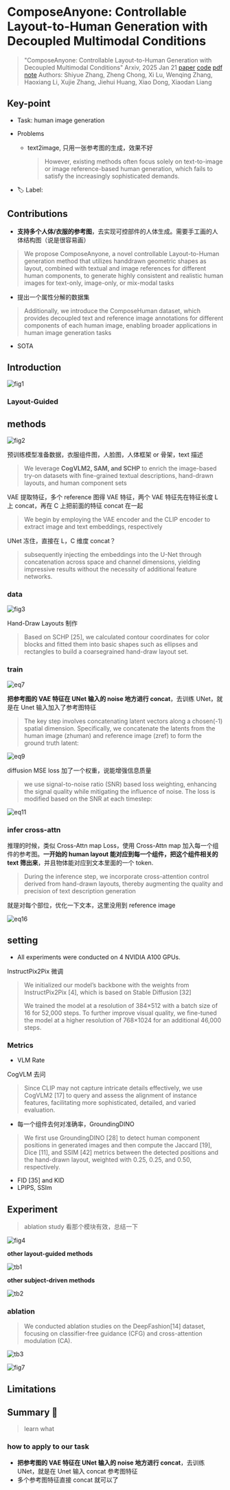 # ComposeAnyone: Controllable Layout-to-Human Generation with Decoupled Multimodal Conditions

> "ComposeAnyone: Controllable Layout-to-Human Generation with Decoupled Multimodal Conditions" Arxiv, 2025 Jan 21
> [paper](http://arxiv.org/abs/2501.12173v1) [code](https://github.com/Zhangshy1019/ComposeAnyone) [pdf](./2025_01_Arxiv_ComposeAnyone--Controllable-Layout-to-Human-Generation-with-Decoupled-Multimodal-Conditions.pdf) [note](./2025_01_Arxiv_ComposeAnyone--Controllable-Layout-to-Human-Generation-with-Decoupled-Multimodal-Conditions_Note.md)
> Authors: Shiyue Zhang, Zheng Chong, Xi Lu, Wenqing Zhang, Haoxiang Li, Xujie Zhang, Jiehui Huang, Xiao Dong, Xiaodan Liang

## Key-point

- Task: human image generation

- Problems

  - text2image, 只用一张参考图的生成，效果不好

    > However, existing methods often focus solely on text-to-image or image reference-based human generation, which fails to satisfy the increasingly sophisticated demands.

- :label: Label:



## Contributions

- **支持多个人体/衣服的参考图**，去实现可控部件的人体生成。需要手工画的人体结构图（说是很容易画）

> We propose ComposeAnyone, a novel controllable Layout-to-Human generation method that utilizes handdrawn geometric shapes as layout, combined with textual and image references for different human components, to generate highly consistent and realistic human images for text-only, image-only, or mix-modal tasks

- 提出一个属性分解的数据集

> Additionally, we introduce the ComposeHuman dataset, which provides decoupled text and reference image annotations for different components of each human image, enabling broader applications in human image generation tasks

- SOTA



## Introduction

![fig1](docs/2025_01_Arxiv_ComposeAnyone--Controllable-Layout-to-Human-Generation-with-Decoupled-Multimodal-Conditions_Note/fig1.png)



### Layout-Guided 



## methods

![fig2](docs/2025_01_Arxiv_ComposeAnyone--Controllable-Layout-to-Human-Generation-with-Decoupled-Multimodal-Conditions_Note/fig2.png)

预训练模型准备数据，衣服组件图，人脸图，人体框架 or 骨架，text 描述

> We leverage **CogVLM2, SAM, and SCHP** to enrich the image-based try-on datasets with fine-grained textual descriptions, hand-drawn layouts, and human component sets

VAE 提取特征，多个 reference 图得 VAE 特征，两个 VAE 特征先在特征长度 L 上 concat，再在 C 上把前面的特征 concat 在一起

> We begin by employing the VAE encoder and the CLIP encoder to extract image and text embeddings, respectively

UNet 冻住，直接在 L，C 维度 concat？

> subsequently injecting the embeddings into the U-Net through concatenation across space and channel dimensions, yielding impressive results without the necessity of additional feature networks.



### data

![fig3](docs/2025_01_Arxiv_ComposeAnyone--Controllable-Layout-to-Human-Generation-with-Decoupled-Multimodal-Conditions_Note/fig3.png)



Hand-Draw Layouts 制作

> Based on SCHP [25], we calculated contour coordinates for color blocks and fitted them into basic shapes such as ellipses and rectangles to build a coarsegrained hand-draw layout set. 

### train

![eq7](docs/2025_01_Arxiv_ComposeAnyone--Controllable-Layout-to-Human-Generation-with-Decoupled-Multimodal-Conditions_Note/eq7.png)

**把参考图的 VAE 特征在 UNet 输入的 noise 地方进行 concat**，去训练 UNet，就是在 Unet 输入加入了参考图特征

> The key step involves concatenating latent vectors along a chosen(-1) spatial dimension. Specifically, we concatenate the latents from the human image (zhuman) and reference image (zref) to form the ground truth latent:

![eq9](docs/2025_01_Arxiv_ComposeAnyone--Controllable-Layout-to-Human-Generation-with-Decoupled-Multimodal-Conditions_Note/eq9.png)



diffusion MSE loss 加了一个权重，说能增强信息质量

> we use signal-to-noise ratio (SNR) based loss weighting, enhancing the signal quality while mitigating the influence of noise. The loss is modified based on the SNR at each timestep:

![eq11](docs/2025_01_Arxiv_ComposeAnyone--Controllable-Layout-to-Human-Generation-with-Decoupled-Multimodal-Conditions_Note/eq11.png)



### infer cross-attn

推理的时候，类似 Cross-Attn map Loss，使用 Cross-Attn map 加入每一个组件的参考图。**一开始的 human layout 能对应到每一个组件，把这个组件相关的 text 筛出来**，并且物体能对应到文本里面的一个 token.

> During the inference step, we incorporate cross-attention control derived from hand-drawn layouts, thereby augmenting the quality and precision of text description generation

就是对每个部位，优化一下文本，这里没用到 reference image

![eq16](docs/2025_01_Arxiv_ComposeAnyone--Controllable-Layout-to-Human-Generation-with-Decoupled-Multimodal-Conditions_Note/eq16.png)





## setting

- All experiments were conducted on 4 NVIDIA A100 GPUs.

InstructPix2Pix 微调

> We initialized our model’s backbone with the weights from InstructPix2Pix [4], which is based on Stable Diffusion [32]
>
> We trained the model at a resolution of 384×512 with a batch size of 16 for 52,000 steps. To further improve visual quality, we fine-tuned the model at a higher resolution of 768×1024 for an additional 46,000 steps.

### Metrics

- VLM Rate 

CogVLM 去问

> Since CLIP may not capture intricate details effectively, we use CogVLM2 [17] to query and assess the alignment of instance features, facilitating more sophisticated, detailed, and varied evaluation.

- 每一个组件去何对准确率，GroundingDINO

> We first use GroundingDINO [28] to detect human component positions in generated images and then compute the Jaccard [19], Dice [11], and SSIM [42] metrics between the detected positions and the hand-drawn layout, weighted with 0.25, 0.25, and 0.50, respectively.

- FID [35] and KID
- LPIPS, SSIm





## Experiment

> ablation study 看那个模块有效，总结一下

![fig4](docs/2025_01_Arxiv_ComposeAnyone--Controllable-Layout-to-Human-Generation-with-Decoupled-Multimodal-Conditions_Note/fig4.png)





**other layout-guided methods**

![tb1](docs/2025_01_Arxiv_ComposeAnyone--Controllable-Layout-to-Human-Generation-with-Decoupled-Multimodal-Conditions_Note/tb1.png)



**other subject-driven methods**

![tb2](docs/2025_01_Arxiv_ComposeAnyone--Controllable-Layout-to-Human-Generation-with-Decoupled-Multimodal-Conditions_Note/tb2.png)



### ablation

> We conducted ablation studies on the DeepFashion[14] dataset, focusing on classifier-free guidance (CFG) and cross-attention modulation (CA). 

![tb3](docs/2025_01_Arxiv_ComposeAnyone--Controllable-Layout-to-Human-Generation-with-Decoupled-Multimodal-Conditions_Note/tb3.png)

![fig7](docs/2025_01_Arxiv_ComposeAnyone--Controllable-Layout-to-Human-Generation-with-Decoupled-Multimodal-Conditions_Note/fig7.png)



## Limitations

## Summary :star2:

> learn what

### how to apply to our task

- **把参考图的 VAE 特征在 UNet 输入的 noise 地方进行 concat**，去训练 UNet，就是在 Unet 输入 concat 参考图特征
- 多个参考图特征直接 concat 就可以了

